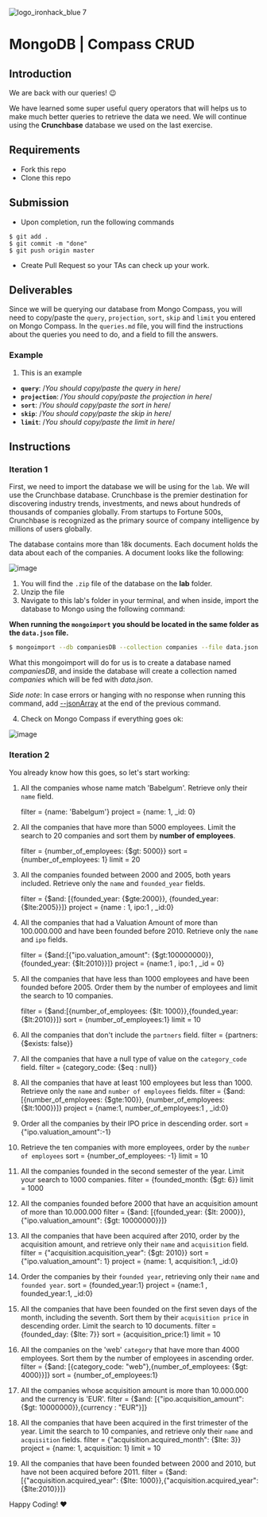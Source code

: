 ![logo_ironhack_blue 7](https://user-images.githubusercontent.com/23629340/40541063-a07a0a8a-601a-11e8-91b5-2f13e4e6b441.png)

# MongoDB | Compass CRUD

## Introduction

We are back with our queries! :wink:

We have learned some super useful query operators that will helps us to make much better queries to retrieve the data we need. We will continue using the **Crunchbase** database we used on the last exercise.

## Requirements

- Fork this repo
- Clone this repo

## Submission

- Upon completion, run the following commands

```
$ git add .
$ git commit -m "done"
$ git push origin master
```

- Create Pull Request so your TAs can check up your work.

## Deliverables

Since we will be querying our database from Mongo Compass, you will need to copy/paste the `query`, `projection`, `sort`, `skip` and `limit` you entered on Mongo Compass. In the `queries.md` file, you will find the instructions about the queries you need to do, and a field to fill the answers.

### Example

1. This is an example

- **`query`**: /_You should copy/paste the query in here_/
- **`projection`**: /_You should copy/paste the projection in here_/
- **`sort`**: /_You should copy/paste the sort in here_/
- **`skip`**: /_You should copy/paste the skip in here_/
- **`limit`**: /_You should copy/paste the limit in here_/

## Instructions

### Iteration 1

First, we need to import the database we will be using for the `lab`. We will use the Crunchbase database. Crunchbase is the premier destination for discovering industry trends, investments, and news about hundreds of thousands of companies globally. From startups to Fortune 500s, Crunchbase is recognized as the primary source of company intelligence by millions of users globally.

The database contains more than 18k documents. Each document holds the data about each of the companies. A document looks like the following:

![image](https://user-images.githubusercontent.com/23629340/36494916-d6db1770-1733-11e8-903e-5119b3c1b688.png)

1. You will find the `.zip` file of the database on the **lab** folder.
2. Unzip the file
3. Navigate to this lab's folder in your terminal, and when inside, import the database to Mongo using the following command:

**When running the `mongoimport` you should be located in the same folder as the `data.json` file.**

```bash
$ mongoimport --db companiesDB --collection companies --file data.json
```

What this mongoimport will do for us is to create a database named _companiesDB_, and inside the database will create a collection named _companies_ which will be fed with _data.json_.

_Side note_: In case errors or hanging with no response when running this command, add [--jsonArray](https://docs.mongodb.com/manual/reference/program/mongoimport/#cmdoption-mongoimport-jsonarray) at the end of the previous command.

4. Check on Mongo Compass if everything goes ok:

![image](https://user-images.githubusercontent.com/23629340/36534191-1f1bc5ec-17c6-11e8-9463-4945679b98c0.png)

### Iteration 2

You already know how this goes, so let's start working:

1. All the companies whose name match 'Babelgum'. Retrieve only their `name` field.

   filter = {name: 'Babelgum'}
   project = {name: 1, _id: 0}

2) All the companies that have more than 5000 employees. Limit the search to 20 companies and sort them by **number of employees**.

   filter = {number_of_employees: {$gt: 5000}}
   sort = {number_of_employees: 1}
   limit = 20

3. All the companies founded between 2000 and 2005, both years included. Retrieve only the `name` and `founded_year` fields.

   filter = {$and: [{founded_year: {$gte:2000}}, {founded_year: {$lte:2005}}]}
   project = {name : 1, ipo:1 , _id:0}

4. All the companies that had a Valuation Amount of more than 100.000.000 and have been founded before 2010. Retrieve only the `name` and `ipo` fields.

   filter = {$and:[{"ipo.valuation_amount": {$gt:100000000}}, {founded_year: {$lt:2010}}]}
   project = {name:1 , ipo:1 , _id = 0}

5) All the companies that have less than 1000 employees and have been founded before 2005. Order them by the number of employees and limit the search to 10 companies.

   filter = {$and:[{number_of_employees: {$lt: 1000}},{founded_year: {$lt:2010}}]}
   sort = {number_of_employees:1}
   limit = 10

6) All the companies that don't include the `partners` field.
   filter = {partners: {$exists: false}}

7) All the companies that have a null type of value on the `category_code` field.
   filter = {category_code: {$eq : null}}

8) All the companies that have at least 100 employees but less than 1000. Retrieve only the `name` and `number of employees` fields.
   filter = {$and: [{number_of_employees: {$gte:100}}, {number_of_employees: {$lt:1000}}]}
   project = {name:1, number_of_employees:1 , _id:0}

9) Order all the companies by their IPO price in descending order.
   sort = {"ipo.valuation_amount":-1}

10) Retrieve the ten companies with more employees, order by the `number of employees`
    sort = {number_of_employees: -1}
    limit = 10

11) All the companies founded in the second semester of the year. Limit your search to 1000 companies.
    filter = {founded_month: {$gt: 6}}
    limit = 1000

12) All the companies founded before 2000 that have an acquisition amount of more than 10.000.000
    filter = {$and: [{founded_year: {$lt: 2000}},{"ipo.valuation_amount": {$gt: 10000000}}]}

13) All the companies that have been acquired after 2010, order by the acquisition amount, and retrieve only their `name` and `acquisition` field.
    filter = {"acquisition.acquisition_year": {$gt: 2010}}
    sort = {"ipo.valuation_amount": 1}
    project = {name: 1, acquisition:1, _id:0}

14. Order the companies by their `founded year`, retrieving only their `name` and `founded year`.
    sort = {founded_year:1}
    project = {name:1 , founded_year:1, _id:0}

15. All the companies that have been founded on the first seven days of the month, including the seventh. Sort them by their `acquisition price` in descending order. Limit the search to 10 documents.
    filter = {founded_day: {$lte: 7}}
    sort = {acquisition_price:1}
    limit = 10

16. All the companies on the 'web' `category` that have more than 4000 employees. Sort them by the number of employees in ascending order.
    filter = {$and: [{category_code: "web"},{number_of_employees: {$gt: 4000}}]}
    sort = {number_of_employees:1}

17. All the companies whose acquisition amount is more than 10.000.000 and the currency is 'EUR'.
    filter = {$and: [{"ipo.acquisition_amount": {$gt: 10000000}},{currency : "EUR"}]}

18. All the companies that have been acquired in the first trimester of the year. Limit the search to 10 companies, and retrieve only their `name` and `acquisition` fields.
    filter = {"acquisition.acquired_month": {$lte: 3}}
    project = {name: 1, acquisition: 1}
    limit = 10

19. All the companies that have been founded between 2000 and 2010, but have not been acquired before 2011.
    filter = {$and:[{"acquisition.acquired_year": {$lte: 1000}},{"acquisition.acquired_year": {$lte:2010}}]}

Happy Coding! :heart:
